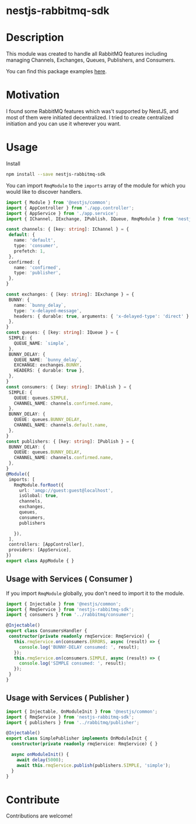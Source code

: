 # nestjs-rabbitmq-sdk

# Description
This module was created to handle all RabbitMQ features  including managing Channels, Exchanges, Queues, Publishers, and Consumers.

You can find this package examples [here](https://github.com/sahand-zeynol/nestjs-rabbitmq).

# Motivation

I found some RabbitMQ features which was't supported by NestJS, and most of them were initiated decentralized.
I tried to create centralized initiation
 and you can use it wherever you want.
# Usage

Install
```bash
npm install --save nestjs-rabbitmq-sdk
```
You can import `RmqModule` to the `imports` array of the module for which you would like to discover handlers.   

 ```typescript
import { Module } from '@nestjs/common';
import { AppController } from './app.controller';
import { AppService } from './app.service';
import { IChannel, IExchange, IPublish, IQueue, RmqModule } from 'nestjs-rabbitmq-sdk';

const channels: { [key: string]: IChannel } = {
  default: {
    name: 'default',
    type: 'consumer',
    prefetch: 1,
  },
  confirmed: {
    name: 'confirmed',
    type: 'publisher',
  },
}

const exchanges: { [key: string]: IExchange } = {
  BUNNY: {
    name: `bunny_delay`,
    type: 'x-delayed-message',
    headers: { durable: true, arguments: { 'x-delayed-type': 'direct' } },
  },
}
const queues: { [key: string]: IQueue } = {
  SIMPLE: {
    QUEUE_NAME: `simple`,
  },
  BUNNY_DELAY: {
    QUEUE_NAME: `bunny_delay`,
    EXCHANGE: exchanges.BUNNY,
    HEADERS: { durable: true },
  },
}
const consumers: { [key: string]: IPublish } = {
  SIMPLE: {
    QUEUE: queues.SIMPLE,
    CHANNEL_NAME: channels.confirmed.name,
  },
  BUNNY_DELAY: {
    QUEUE: queues.BUNNY_DELAY,
    CHANNEL_NAME: channels.default.name,
  },
}
const publishers: { [key: string]: IPublish } = {
  BUNNY_DELAY: {
    QUEUE: queues.BUNNY_DELAY,
    CHANNEL_NAME: channels.confirmed.name,
  },
}
@Module({
  imports: [
    RmqModule.forRoot({
      url: 'amqp://guest:guest@localhost',
      isGlobal: true,
      channels,
      exchanges,
      queues,
      consumers,
      publishers

    }),
  ],
  controllers: [AppController],
  providers: [AppService],
})
export class AppModule { }
 ```

 ## Usage with Services ( Consumer )
 If you import `RmqModule` globally, you don't need to import it to the module.

 ```typescript
import { Injectable } from '@nestjs/common';
import { RmqService } from 'nestjs-rabbitmq-sdk';
import { consumers } from '../rabbitmq/consumer';

@Injectable()
export class ConsumersHandler {
  constructor(private readonly rmqService: RmqService) {
    this.rmqService.on(consumers.ERRORS, async (result) => {
      console.log('BUNNY-DELAY consumed: ', result);
    });
    this.rmqService.on(consumers.SIMPLE, async (result) => {
      console.log('SIMPLE consumed: ', result);
    });
  }
}

 ```

 ## Usage with Services ( Publisher )

```typescript
import { Injectable, OnModuleInit } from '@nestjs/common';
import { RmqService } from 'nestjs-rabbitmq-sdk';
import { publishers } from '../rabbitmq/publisher';

@Injectable()
export class SimplePublisher implements OnModuleInit {
  constructor(private readonly rmqService: RmqService) { }

  async onModuleInit() {
    await delay(5000);
    await this.rmqService.publish(publishers.SIMPLE, 'simple');
  }
}
 ```

 # Contribute

 Contributions are welcome!
